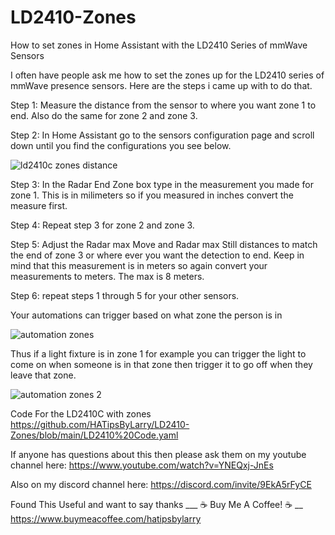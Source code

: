 # LD2410-Zones
How to set zones in Home Assistant with the LD2410 Series of mmWave Sensors

I often have people ask me how to set the zones up for the LD2410 series of mmWave presence sensors. Here are the steps i came up with to do that.

Step 1: Measure the distance from the sensor to where you want zone 1 to end. Also do the same for zone 2 and zone 3.

Step 2: In Home Assistant go to the sensors configuration page and scroll down until you find the configurations you see below.

![ld2410c zones distance](https://github.com/HATipsByLarry/LD2410-Zones/assets/49766850/eabc0fe5-1bcf-41be-8ef1-5da76bb94bcb)

Step 3: In the Radar End Zone box type in the measurement you made for zone 1. This is in milimeters so if you measured in inches convert the measure first.

Step 4: Repeat step 3 for zone 2 and zone 3.

Step 5: Adjust the Radar max Move and Radar max Still distances to match the end of zone 3 or where ever you want the detection to end. Keep in mind that this measurement is in meters so again convert your measurements to meters. The max is 8 meters.

Step 6: repeat steps 1 through 5 for your other sensors.

Your automations can trigger based on what zone the person is in

![automation zones](https://github.com/HATipsByLarry/LD2410-Zones/assets/49766850/06d82486-14e8-41c8-b874-3062a86c064c)

Thus if a light fixture is in zone 1 for example you can trigger the light to come on when someone is in that zone then trigger it to go off when they leave that zone.

![automation zones 2](https://github.com/HATipsByLarry/LD2410-Zones/assets/49766850/d2acf62f-b562-41b7-804a-d5e300043433)

Code For the LD2410C with zones https://github.com/HATipsByLarry/LD2410-Zones/blob/main/LD2410%20Code.yaml

If anyone has questions about this then please ask them on my youtube channel here: https://www.youtube.com/watch?v=YNEQxj-JnEs

Also on my discord channel here: https://discord.com/invite/9EkA5rFyCE

Found This Useful and want to say thanks
___ ☕ Buy Me A Coffee! ☕ __ 
https://www.buymeacoffee.com/hatipsbylarry
